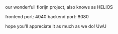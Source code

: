 our wonderfull florijn project, also knows as HELIOS

frontend port: 4040
backend port: 8080

hope you'll appreciate it as much as we do! UwU